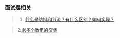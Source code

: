 ### 面试题相关
> 1. [什么是防抖和节流？有什么区别？如何实现？](https://github.com/CrownNight/blog/issues/2)

> 2.[求多个数组的交集](https://github.com/CrownNight/blog/issues/3)
